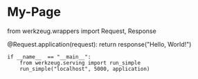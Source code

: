 # My-Page
from werkzeug.wrappers import Request, Response

@Request.application(request):
    return response("Hello, World!")

    if __name__  == "__main__":
        from werkzeug.serving import run_simple
        run_simple("localhost", 5000, application)
